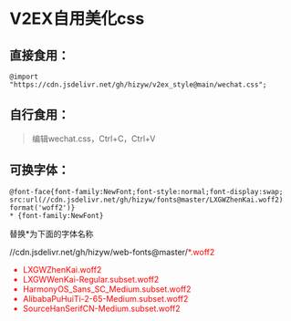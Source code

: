 # V2EX自用美化css

## 直接食用：

  `@import "https://cdn.jsdelivr.net/gh/hizyw/v2ex_style@main/wechat.css";`

## 自行食用：

>   编辑wechat.css，Ctrl+C，Ctrl+V

## 可换字体：

  

```
@font-face{font-family:NewFont;font-style:normal;font-display:swap;
src:url(//cdn.jsdelivr.net/gh/hizyw/fonts@master/LXGWZhenKai.woff2) format('woff2')}
* {font-family:NewFont}
```

替换*为下面的字体名称

//cdn.jsdelivr.net/gh/hizyw/web-fonts@master/<font color=red>*<red>.woff2

- LXGWZhenKai.woff2
- LXGWWenKai-Regular.subset.woff2
- HarmonyOS_Sans_SC_Medium.subset.woff2
- AlibabaPuHuiTi-2-65-Medium.subset.woff2
- SourceHanSerifCN-Medium.subset.woff2

